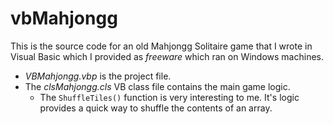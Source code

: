 # vbMahjongg
This is the source code for an old Mahjongg Solitaire game that I wrote in Visual Basic which I provided as *freeware* which ran on Windows machines.

- *VBMahjongg.vbp* is the project file.
- The *clsMahjongg.cls* VB class file contains the main game logic.
  - The `ShuffleTiles()` function is very interesting to me. It's logic provides a quick way to shuffle the contents of an array.
